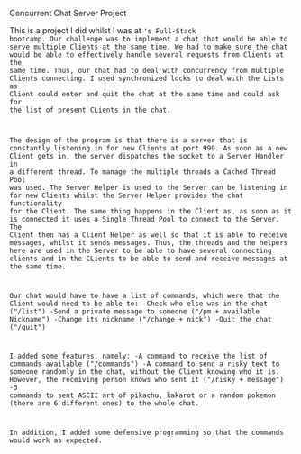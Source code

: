 Concurrent Chat Server Project

This is a project I did whilst I was at <Code for All_>'s Full-Stack bootcamp.
Our challenge was to implement a chat that would be able to serve multiple Clients at the same time.
We had to make sure the chat would be able to effectively handle several requests from Clients at the same time.
Thus, our chat had to deal with concurrency from multiple Clients connecting.
I used synchronized locks to deal with the Lists as Client could enter and quit the chat at the same time and could ask for the list of present CLients in the chat.

The design of the program is that there is a server that is constantly listening in for new Clients at port 999. As soon as a new Client gets in, the server dispatches the socket to a Server Handler in a different thread.
To manage the multiple threads a Cached Thread Pool was used.
The Server Helper is used to the Server can be listening in for new Clients whilst the Server Helper provides the chat functionality for the Client.
The same thing happens in the Client as, as soon as it is connected it uses a Single Thread Pool to connect to the Server.
The Client then has a Client Helper as well so that it is able to receive messages, whilst it sends messages.
Thus, the threads and the helpers here are used in the Server to be able to have several connecting clients and in the CLients to be able to send and receive messages at the same time.

Our chat would have to have a list of commands, which were that the Client would need to be able to:
-Check who else was in the chat ("/list")
-Send a private message to someone ("/pm + available Nickname")
-Change its nickname ("/change + nick")
-Quit the chat ("/quit")

I added some features, namely:
-A command to receive the list of commands available ("/commands")
-A command to send a risky text to someone randomly in the chat, without the Client knowing who it is. However, the receiving person knows who sent it ("/risky + message")
-3 commands to sent ASCII art of pikachu, kakarot or a random pokemon (there are 6 different ones) to the whole chat.

In addition, I added some defensive programming so that the commands would work as expected.
